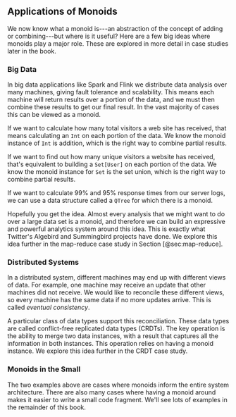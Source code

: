 ## Applications of Monoids

We now know what a monoid is---an abstraction of the concept of adding or combining---but where is it useful?
Here are a few big ideas where monoids play a major role.
These are explored in more detail in case studies later in the book.

### Big Data

In big data applications like Spark and Flink we distribute data analysis over many machines,
giving fault tolerance and scalability.
This means each machine will return results over a portion of the data,
and we must then combine these results to get our final result.
In the vast majority of cases this can be viewed as a monoid.

If we want to calculate how many total visitors a web site has received,
that means calculating an `Int` on each portion of the data.
We know the monoid instance of `Int` is addition, which is the right way to combine partial results.

If we want to find out how many unique visitors a website has received,
that's equivalent to building a `Set[User]` on each portion of the data.
We know the monoid instance for `Set` is the set union, which is the right way to combine partial results.

If we want to calculate 99% and 95% response times from our server logs,
we can use a data structure called a `QTree` for which there is a monoid.

Hopefully you get the idea. Almost every analysis that we might want to do over a large data set is a monoid,
and therefore we can build an expressive and powerful analytics system around this idea.
This is exactly what Twitter's Algebird and Summingbird projects have done.
We explore this idea further in the map-reduce case study in Section [@sec:map-reduce].

### Distributed Systems

In a distributed system,
different machines may end up with different views of data.
For example,
one machine may receive an update that other machines did not receive.
We would like to reconcile these different views,
so every machine has the same data if no more updates arrive.
This is called *eventual consistency*.

A particular class of data types support this reconciliation.
These data types are called conflict-free replicated data types (CRDTs).
The key operation is the ability to merge two data instances,
with a result that captures all the information in both instances.
This operation relies on having a monoid instance.
We explore this idea further in the CRDT case study.

### Monoids in the Small

The two examples above are cases where monoids inform the entire system architecture.
There are also many cases where having a monoid around makes it easier to write a small code fragment.
We'll see lots of examples in the remainder of this book.
